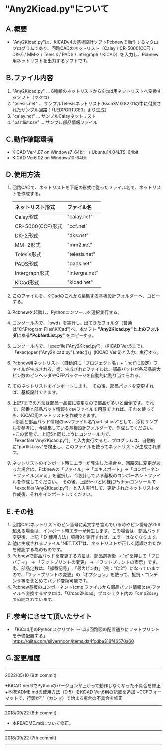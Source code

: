 # "Any2Kicad.py"について


## Ａ.概要
+ "Any2Kicad.py"は、KiCADv4の基板設計ソフトPcbnewで動作するマクロプログラムであり、回路CADのネットリスト（Calay / CR-5000(CCF) / DK-Σ /  MM-2 / Telesis / PADS / Intergraph / KiCAD）を入力し、Pcbnew用ネットリストを出力するソフトです。


## Ｂ.ファイル内容
1. "Any2Kicad.py"   ... 8種類のネットリストからKicad用ネットリストへ変換するソフト（マクロ）
2. "telesis.net"    ... サンプルTelesisネットリスト(Bsch3V 0.82.01の中に付属されたサンプル回路：「LEDPORT.CE3」より生成）
3. "calay.net"      ... サンプルCalayネットリスト
4. "partlist.csv"   ... サンプル部品情報ファイル


## Ｃ.動作確認環境
+ KiCAD Ver4.07 on Windows7-64bit　/ Ubuntu14.04LTS-64bit
+ KiCAD Ver6.02 on Windows10-64bit  


## Ｄ.使用方法
1. 回路CADで、ネットリストを下記の形式に従ったファイル名で、ネットリストを作成する。  
    
     |ネットリスト形式  |ファイル名      |   
     |:-----------------|:---------------|                                          
     | Calay形式        | "calay.net"    |    
     | CR-5000(CCF)形式 | "ccf.net"      |  
     | DK-Σ形式         | "dks.net"      |  
     | MM-2形式         | "mm2.net"      |  
     | Telesis形式      | "telesis.net"  |  
     | PADS形式         | "pads.net"     |  
     | Intergraph形式   | "intergra.net" |  
     | KiCad形式        | "kicad.net"    |  
  
2. このファイルを、KiCadのこれから編集する基板設計フォルダーへ、コピーする。
3. Pcbnewを起動し、Pythonコンソールを選択実行する。　
4. コンソール内で、「pwd」を実行し、出てきたフォルダ（普通は"C:\Program Files\KiCad")へ、本ソフト **"Any2Kicad.py"と上のフォルダにある"PcbNetList.py"** をコピーする。
5. コンソール内で、「execfile("Any2Kicad.py")」(KiCAD Ver.5まで)、「exec(open("Any2Kicad.py").read())」(KiCAD Ver.6)と入力、実行する。
6. Pcbnew用ネットリスト（自動的に「プロジェクト名」+ ".net"に設定）ファイルが生成される。尚、生成されたファイルは、部品パッドが各部品最大ピン数のピンヘッダやQFPパッケージを自動的に割り当てられる。
7. そのネットリストをインポートします。　その後、部品パッドを変更すれば、基板設計できます。
8. 上記7までの方法は部品一品毎に変更なので部品が多いと面倒です。それで、部番と部品パッド情報をcsvファイルで用意できれば、それを使っても、KiCAD用ネットリストを作成できます。  
+部番と部品パッド情報のcsvファイル名"partlist.csv"として、添付サンプルを参考に、今編集している基板設計フォルダーで、作成してください。    
+この状態で、上記5と同じようにコンソール内で、「execfile("Any2Kicad.py")」と入力実行すると、プログラムは、自動的に"partlist.csv"を検出し、このファイルを使ってネットリストが生成されます。
9. ネットリストのインポート時にエラーが発生した場合や、回路図に変更があった場合は、Pcbnewの「ファイル」->「エキスポート」->「コンポーネントファイル(.cmp)」を選択し、今設計している基板のコンポーネントファイルを作成してください。　その後、上記5〜7と同様にPythonコンソールで「execfile("Any2Kicad.py")」と入力実行して、更新されたネットリストを作成後、それをインポートしてください。  

## Ｅ.その他 
1. 回路CADネットリストのピン番号に英文字を含んでいる時やピン番号が256超える場合は、インポート時エラーが発生します。この場合は、部品パッド変更後、上記「Ｄ.使用方法」項目9を実行すれば、エラーはなくなります。   
2. 他に生成されるファイル"NET.TXT"は、ネットリストが正しく認識されたかを確認する為のものです。  
3. Pcbnewで部品パッドを変更する方法は、部品選択後 -> "e"を押して「プロパティ」 -> 「フットプリントの変更」 -> 「フットプリントの表示」です。尚、部品定数は、「部番記号」:「最大ピン数」（例："C:2"）になっていますので、「フットプリントの変更」の「オプション」を使って、抵抗・コンデンサ等をまとめてパッド変換可能です。  
4. Pcbnew基板のコンポーネント(cmp)ファイルから部品パッド情報(csv)ファイルへ変換するマクロは、「Orcad2Kicad」プロジェクト内の「cmp2csv」で公開されています。

## Ｆ.参考にさせて頂いたサイト 
+ 「KiCad用のPythonスクリプト ～ ほぼ回路図の配置通りにフットプリントを予備配置する」
        <https://qiita.com/silvermoon/items/da4fcdba319f46570a60>


## Ｇ.変更履歴 
---
2022/05/10   (9th commit)

+KiCAD Ver.6でPythonのバージョンが上がって動作しなくなった不具合を修正
+本README.mdの使用方法（D.5）をKiCAD Ver.6用の記載を追加
+CCFフォーマットで、行頭が","（カンマ）で始まる場合の不具合を修正

---
2018/09/22   (8th commit)  

+ 本README.mdについて修正。  
      
---
2018/09/22   (7th commit)  
      
---
